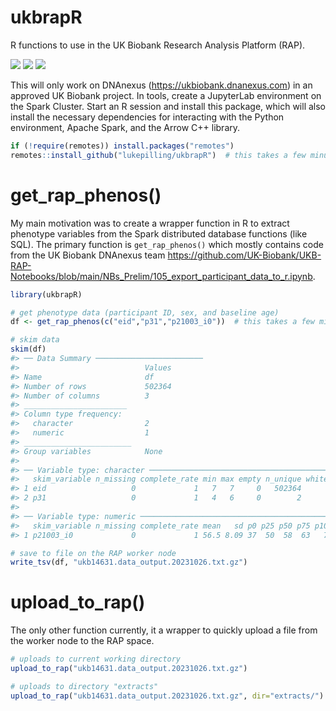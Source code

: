 # ukbrapR
R functions to use in the UK Biobank Research Analysis Platform (RAP).

<!-- badges: start -->
[![](https://img.shields.io/badge/version-0.0.1-informational.svg)](https://github.com/lukepilling/ukbrapR)
[![](https://img.shields.io/github/last-commit/lukepilling/ukbrapR.svg)](https://github.com/lukepilling/ukbrapR/commits/master)
[![](https://img.shields.io/badge/lifecycle-experimental-orange)](https://www.tidyverse.org/lifecycle/#experimental)
<!-- badges: end -->

This will only work on DNAnexus (https://ukbiobank.dnanexus.com) in an approved UK Biobank project. In tools, create a JupyterLab environment on the Spark Cluster. Start an R session and install this package, which will also install the necessary dependencies for interacting with the Python environment, Apache Spark, and the Arrow C++ library.

```r
if (!require(remotes)) install.packages("remotes")
remotes::install_github("lukepilling/ukbrapR")  # this takes a few minutes to build the dependencies
```

# get_rap_phenos()

My main motivation was to create a wrapper function in R to extract phenotype variables from the Spark distributed database functions (like SQL). The primary function is `get_rap_phenos()` which mostly contains code from the UK Biobank DNAnexus team https://github.com/UK-Biobank/UKB-RAP-Notebooks/blob/main/NBs_Prelim/105_export_participant_data_to_r.ipynb. 

```r
library(ukbrapR)

# get phenotype data (participant ID, sex, and baseline age)
df <- get_rap_phenos(c("eid","p31","p21003_i0"))  # this takes a few minutes to complete the interaction with Apache Spark etc.

# skim data
skim(df)
#> ── Data Summary ────────────────────────
#>                            Values
#> Name                       df    
#> Number of rows             502364
#> Number of columns          3     
#> _______________________          
#> Column type frequency:           
#>   character                2     
#>   numeric                  1     
#> ________________________         
#> Group variables            None  
#> 
#> ── Variable type: character ────────────────────────────────────────────────────
#>   skim_variable n_missing complete_rate min max empty n_unique whitespace
#> 1 eid                   0             1   7   7     0   502364          0
#> 2 p31                   0             1   4   6     0        2          0
#> 
#> ── Variable type: numeric ──────────────────────────────────────────────────────
#>   skim_variable n_missing complete_rate mean   sd p0 p25 p50 p75 p100 hist 
#> 1 p21003_i0             0             1 56.5 8.09 37  50  58  63   73 ▂▅▆▇▃

# save to file on the RAP worker node
write_tsv(df, "ukb14631.data_output.20231026.txt.gz")
```

# upload_to_rap()

The only other function currently, it a wrapper to quickly upload a file from the worker node to the RAP space.

```r
# uploads to current working directory
upload_to_rap("ukb14631.data_output.20231026.txt.gz")

# uploads to directory "extracts"
upload_to_rap("ukb14631.data_output.20231026.txt.gz", dir="extracts/")
```



